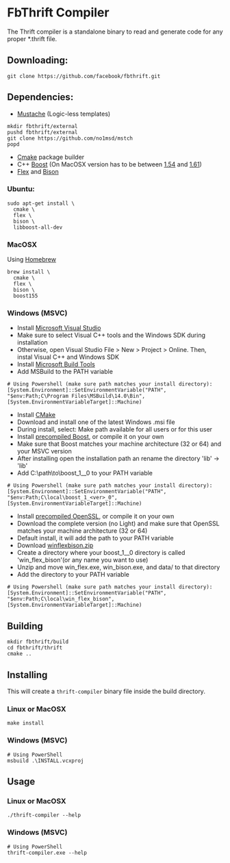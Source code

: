 # FbThrift Compiler

The Thrift compiler is a standalone binary to read and generate code for any proper *.thrift file.

## Downloading:
```
git clone https://github.com/facebook/fbthrift.git
```

## Dependencies:
- [Mustache](https://mustache.github.io/) (Logic-less templates)
```
mkdir fbthrift/external
pushd fbthrift/external
git clone https://github.com/no1msd/mstch
popd
```

- [Cmake](https://cmake.org/) package builder
- C++ [Boost](http://www.boost.org/) (On MacOSX version has to be between [1.54](http://www.boost.org/doc/libs/1_54_0/doc/html/quickbook/install.html) and [1.61](http://www.boost.org/doc/libs/1_61_0/doc/html/quickbook/install.html))
- [Flex](https://github.com/westes/flex) and [Bison](https://www.gnu.org/software/bison/)

### Ubuntu:
```
sudo apt-get install \
  cmake \
  flex \
  bison \
  libboost-all-dev
```

### MacOSX
Using [Homebrew](http://brew.sh/)
```
brew install \
  cmake \
  flex \
  bison \
  boost155
```

### Windows (MSVC)
- Install [Microsoft Visual Studio](https://www.visualstudio.com/vs/)
 - Make sure to select Visual C++ tools and the Windows SDK during installation
 - Otherwise, open Visual Studio File > New > Project > Online. Then, instal Visual C++ and Windows SDK
- Install [Microsoft Build Tools](https://www.microsoft.com/en-us/download/details.aspx?id=48159)
 - Add MSBuild to the PATH variable
 ```
 # Using Powershell (make sure path matches your install directory):
 [System.Environment]::SetEnvironmentVariable("PATH", "$env:Path;C\Program Files\MSBuild\14.0\Bin", [System.EnvironmentVariableTarget]::Machine)
 ```

- Install [CMake](http://www.cmake.org)
 - Download and install one of the latest Windows .msi file
 - During install, select: Make path available for all users or for this user
- Install [precompiled Boost](https://sourceforge.net/projects/boost/files/boost-binaries/), or compile it on your own
 - Make sure that Boost matches your machine architecture (32 or 64) and your MSVC version
 - After installing open the installation path an rename the directory 'lib<version>' -> 'lib'
 - Add C:\path\to\boost_1_<ver>_0 to your PATH variable
 ```
 # Using Powershell (make sure path matches your install directory):
 [System.Environment]::SetEnvironmentVariable("PATH", "$env:Path;C\local\boost_1_<ver>_0", [System.EnvironmentVariableTarget]::Machine)
 ```
- Install [precompiled OpenSSL](https://slproweb.com/products/Win32OpenSSL.html), or compile it on your own
 - Download the complete version (no Light) and make sure that OpenSSL matches your machine architecture (32 or 64)
 - Default install, it will add the path to your PATH variable
- Download [winflexbison.zip](https://sourceforge.net/projects/winflexbison/)
 - Create a directory where your boost_1_<ver>_0 directory is called 'win_flex_bison'(or any name you want to use)
 - Unzip and move win_flex.exe, win_bison.exe, and data/ to that directory
 - Add the directory to your PATH variable
 ```
 # Using Powershell (make sure path matches your install directory):
 [System.Environment]::SetEnvironmentVariable("PATH", "$env:Path;C\local\win_flex_bison", [System.EnvironmentVariableTarget]::Machine)
 ```

## Building

```
mkdir fbthrift/build
cd fbthrift/thrift
cmake ..
```

## Installing

This will create a `thrift-compiler` binary file inside the build directory.

### Linux or MacOSX
```
make install
```

### Windows (MSVC)
```
# Using PowerShell
msbuild .\INSTALL.vcxproj
```

## Usage

### Linux or MacOSX
```
./thrift-compiler --help
```

### Windows (MSVC)
```
# Using PowerShell
thrift-compiler.exe --help
```
